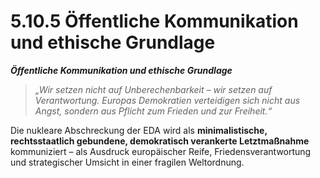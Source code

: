# 5.10.5 Öffentliche Kommunikation und ethische Grundlage

_**Öffentliche Kommunikation und ethische Grundlage**_

> _„Wir setzen nicht auf Unberechenbarkeit – wir setzen auf Verantwortung. Europas Demokratien verteidigen sich nicht aus Angst, sondern aus Pflicht zum Frieden und zur Freiheit.“_

Die nukleare Abschreckung der EDA wird als **minimalistische, rechtsstaatlich gebundene, demokratisch verankerte Letztmaßnahme** kommuniziert – als Ausdruck europäischer Reife, Friedensverantwortung und strategischer Umsicht in einer fragilen Weltordnung.
